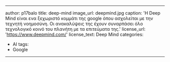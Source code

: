 
---
author: p17balo
title: deep-mind
image_url: deepmind.jpg
caption: 'H Deep Mind είναι ενα ξεχωριστό κομμάτι της google όπου ασχολείται με την τεχνητή νοημοσύνη. Οι ανακαλύψεις της έχουν συναρπάσει όλο τεχνολογικό κοινό του πλανήτη με τα επιτεύματα της.'
license_url: 'https://www.deepmind.com/'
license_text: Deep Mind
categories:
  - AI
tags:
  - Google
---
